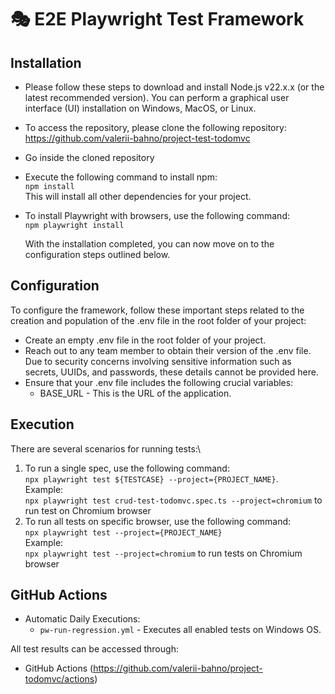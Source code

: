 # 🎭 E2E Playwright Test Framework


## Installation

* Please follow these steps to download and install Node.js v22.x.x (or the latest recommended version). You can perform a graphical user interface (UI) installation on Windows, MacOS, or Linux.

* To access the repository, please clone the following repository: https://github.com/valerii-bahno/project-test-todomvc

* Go inside the cloned repository 

* Execute the following command to install npm:\
  `npm install`\
  This will install all other dependencies for your project.

* To install Playwright with browsers, use the following command:\
  `npm playwright install`

  With the installation completed, you can now move on to the configuration steps outlined below.


## Configuration

To configure the framework, follow these important steps related to the creation and population of the .env file in the root folder of your project:

* Create an empty .env file in the root folder of your project.
* Reach out to any team member to obtain their version of the .env file. Due to security concerns involving sensitive information such as secrets, UUIDs, and passwords, these details cannot be provided here.
* Ensure that your .env file includes the following crucial variables:
  * BASE_URL - This is the URL of the application.


## Execution

There are several scenarios for running tests:\
1. To run a single spec, use the following command:\
`npx playwright test ${TESTCASE} --project={PROJECT_NAME}`.\
Example: \
`npx playwright test crud-test-todomvc.spec.ts --project=chromium` to run test on Chromium browser
2. To run all tests on specific browser, use the following command:\
`npx playwright test --project={PROJECT_NAME}`\
Example: \
`npx playwright test --project=chromium` to run tests on Chromium browser

## GitHub Actions

* Automatic Daily Executions:
  - `pw-run-regression.yml` - Executes all enabled tests on Windows OS.

All test results can be accessed through:
* GitHub Actions (https://github.com/valerii-bahno/project-todomvc/actions)